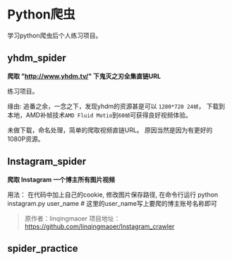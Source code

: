 # Python爬虫

学习python爬虫后个人练习项目。


## yhdm_spider
**爬取 "http://www.yhdm.tv/" 下鬼灭之刃全集直链URL**

练习项目。

缘由: 追番之余，一念之下，发现yhdm的资源甚是可以 `1280*720 24帧`，
下载到本地，AMD补帧技术`AMD Fluid Motio`到`60帧`可获得良好视频体验。

未做下载，命名处理，简单的爬取视频直链URL。
原因当然是因为有更好的1080P资源。

## Instagram_spider
**爬取 Instagram 一个博主所有图片视频**

用法： 在代码中加上自己的cookie, 修改图片保存路径, 在命令行运行 python instagram.py user_name # 这里的user_name写上要爬的博主账号名称即可

>原作者：linqingmaoer
>项目地址：https://github.com/linqingmaoer/Instagram_crawler

## spider_practice
